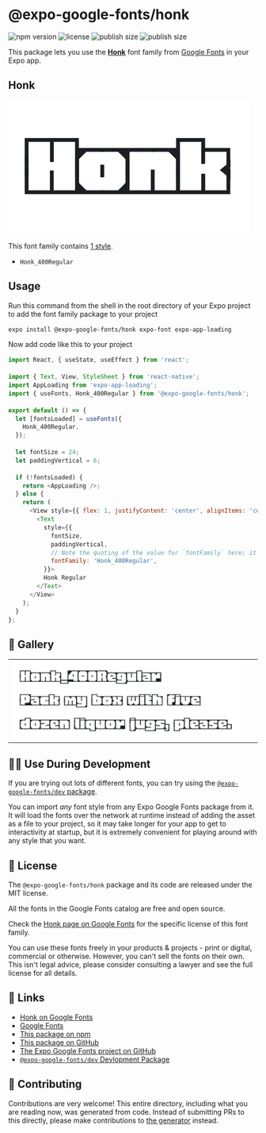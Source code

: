 # @expo-google-fonts/honk

![npm version](https://flat.badgen.net/npm/v/@expo-google-fonts/honk)
![license](https://flat.badgen.net/github/license/expo/google-fonts)
![publish size](https://flat.badgen.net/packagephobia/install/@expo-google-fonts/honk)
![publish size](https://flat.badgen.net/packagephobia/publish/@expo-google-fonts/honk)

This package lets you use the [**Honk**](https://fonts.google.com/specimen/Honk) font family from [Google Fonts](https://fonts.google.com/) in your Expo app.

## Honk

![Honk](./font-family.png)

This font family contains [1 style](#-gallery).

- `Honk_400Regular`

## Usage

Run this command from the shell in the root directory of your Expo project to add the font family package to your project
```sh
expo install @expo-google-fonts/honk expo-font expo-app-loading
```

Now add code like this to your project
```js
import React, { useState, useEffect } from 'react';

import { Text, View, StyleSheet } from 'react-native';
import AppLoading from 'expo-app-loading';
import { useFonts, Honk_400Regular } from '@expo-google-fonts/honk';

export default () => {
  let [fontsLoaded] = useFonts({
    Honk_400Regular,
  });

  let fontSize = 24;
  let paddingVertical = 6;

  if (!fontsLoaded) {
    return <AppLoading />;
  } else {
    return (
      <View style={{ flex: 1, justifyContent: 'center', alignItems: 'center' }}>
        <Text
          style={{
            fontSize,
            paddingVertical,
            // Note the quoting of the value for `fontFamily` here; it expects a string!
            fontFamily: 'Honk_400Regular',
          }}>
          Honk Regular
        </Text>
      </View>
    );
  }
};

```

## 🔡 Gallery


||||
|-|-|-|
|![Honk_400Regular](./Honk_400Regular.ttf.png)||||


## 👩‍💻 Use During Development

If you are trying out lots of different fonts, you can try using the [`@expo-google-fonts/dev` package](https://github.com/expo/google-fonts/tree/master/font-packages/dev#readme).

You can import *any* font style from any Expo Google Fonts package from it. It will load the fonts
over the network at runtime instead of adding the asset as a file to your project, so it may take longer
for your app to get to interactivity at startup, but it is extremely convenient
for playing around with any style that you want.

## 📖 License

The `@expo-google-fonts/honk` package and its code are released under the MIT license.

All the fonts in the Google Fonts catalog are free and open source.

Check the [Honk page on Google Fonts](https://fonts.google.com/specimen/Honk) for the specific license of this font family.

You can use these fonts freely in your products & projects - print or digital, commercial or otherwise. However, you can't sell the fonts on their own. This isn't legal advice, please consider consulting a lawyer and see the full license for all details.

## 🔗 Links

- [Honk on Google Fonts](https://fonts.google.com/specimen/Honk)
- [Google Fonts](https://fonts.google.com/)
- [This package on npm](https://www.npmjs.com/package/@expo-google-fonts/honk)
- [This package on GitHub](https://github.com/expo/google-fonts/tree/master/font-packages/honk)
- [The Expo Google Fonts project on GitHub](https://github.com/expo/google-fonts)
- [`@expo-google-fonts/dev` Devlopment Package](https://github.com/expo/google-fonts/tree/master/font-packages/dev)

## 🤝 Contributing

Contributions are very welcome! This entire directory, including what you are reading now, was generated from code. Instead of submitting PRs to this directly, please make contributions to [the generator](https://github.com/expo/google-fonts/tree/master/packages/generator) instead.

